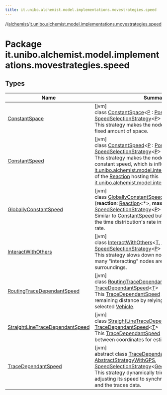 ```yaml
---
title: it.unibo.alchemist.model.implementations.movestrategies.speed
---
```

//[alchemist](../../index.html)/[it.unibo.alchemist.model.implementations.movestrategies.speed](index.html)



# Package it.unibo.alchemist.model.implementations.movestrategies.speed



## Types


| Name | Summary |
|---|---|
| [ConstantSpace](-constant-space/index.html) | [jvm]<br>class [ConstantSpace](-constant-space/index.html)<[P](-constant-space/index.html) : [Position](../it.unibo.alchemist.model.interfaces/-position/index.html)<[P](../it.unibo.alchemist.model.implementations.layers/-uniform-layer/index.html)>?> : [SpeedSelectionStrategy](../it.unibo.alchemist.model.interfaces.movestrategies/-speed-selection-strategy/index.html)<[P](../it.unibo.alchemist.model.implementations.layers/-uniform-layer/index.html)> <br>This strategy makes the node move every time of a fixed amount of space. |
| [ConstantSpeed](-constant-speed/index.html) | [jvm]<br>class [ConstantSpeed](-constant-speed/index.html)<[P](-constant-speed/index.html) : [Position](../it.unibo.alchemist.model.interfaces/-position/index.html)<[P](../it.unibo.alchemist.model.implementations.layers/-uniform-layer/index.html)>?> : [SpeedSelectionStrategy](../it.unibo.alchemist.model.interfaces.movestrategies/-speed-selection-strategy/index.html)<[P](../it.unibo.alchemist.model.implementations.layers/-uniform-layer/index.html)> <br>This strategy makes the node move at an average constant speed, which is influenced by the [it.unibo.alchemist.model.interfaces.TimeDistribution](../it.unibo.alchemist.model.interfaces/-time-distribution/index.html) of the [Reaction](../it.unibo.alchemist.model.interfaces/-reaction/index.html) hosting this [it.unibo.alchemist.model.interfaces.Action](../it.unibo.alchemist.model.interfaces/-action/index.html). |
| [GloballyConstantSpeed](-globally-constant-speed/index.html) | [jvm]<br>class [GloballyConstantSpeed](-globally-constant-speed/index.html)<[P](-globally-constant-speed/index.html) : [Position](../it.unibo.alchemist.model.interfaces/-position/index.html)<[P](-globally-constant-speed/index.html)>>(**reaction**: [Reaction](../it.unibo.alchemist.model.interfaces/-reaction/index.html)<*>, **maxSpeed**: [Double](https://kotlinlang.org/api/latest/jvm/stdlib/kotlin/-double/index.html)) : [SpeedSelectionStrategy](../it.unibo.alchemist.model.interfaces.movestrategies/-speed-selection-strategy/index.html)<[P](-globally-constant-speed/index.html)> <br>Similar to [ConstantSpeed](-constant-speed/index.html) but takes in consideration the time distribution's rate instead of the reaction's rate. |
| [InteractWithOthers](-interact-with-others/index.html) | [jvm]<br>class [InteractWithOthers](-interact-with-others/index.html)<[T](-interact-with-others/index.html), [P](-interact-with-others/index.html) : [Position](../it.unibo.alchemist.model.interfaces/-position/index.html)<out [P](../it.unibo.alchemist.model.implementations.layers/-uniform-layer/index.html)>?> : [SpeedSelectionStrategy](../it.unibo.alchemist.model.interfaces.movestrategies/-speed-selection-strategy/index.html)<[P](../it.unibo.alchemist.model.implementations.layers/-uniform-layer/index.html)> <br>This strategy slows down nodes depending on how many "interacting" nodes are found in the surroundings. |
| [RoutingTraceDependantSpeed](-routing-trace-dependant-speed/index.html) | [jvm]<br>class [RoutingTraceDependantSpeed](-routing-trace-dependant-speed/index.html)<[T](-routing-trace-dependant-speed/index.html)> : [TraceDependantSpeed](-trace-dependant-speed/index.html)<[T](-routing-trace-dependant-speed/index.html)> <br>This [TraceDependantSpeed](-trace-dependant-speed/index.html) strategy computes the remaining distance by relying on maps data for a selected [Vehicle](../it.unibo.alchemist.model.interfaces/-vehicle/index.html). |
| [StraightLineTraceDependantSpeed](-straight-line-trace-dependant-speed/index.html) | [jvm]<br>class [StraightLineTraceDependantSpeed](-straight-line-trace-dependant-speed/index.html)<[T](-straight-line-trace-dependant-speed/index.html)> : [TraceDependantSpeed](-trace-dependant-speed/index.html)<[T](-routing-trace-dependant-speed/index.html)> <br>This [TraceDependantSpeed](-trace-dependant-speed/index.html) uses the distance between coordinates for estimating the distance. |
| [TraceDependantSpeed](-trace-dependant-speed/index.html) | [jvm]<br>abstract class [TraceDependantSpeed](-trace-dependant-speed/index.html)<[T](-trace-dependant-speed/index.html)> : [AbstractStrategyWithGPS](../it.unibo.alchemist.model.implementations.movestrategies/-abstract-strategy-with-g-p-s/index.html), [SpeedSelectionStrategy](../it.unibo.alchemist.model.interfaces.movestrategies/-speed-selection-strategy/index.html)<[GeoPosition](../it.unibo.alchemist.model.interfaces/-geo-position/index.html)> <br>This strategy dynamically tries to move the node adjusting its speed to synchronize the reaction rate and the traces data. |

